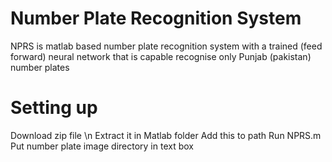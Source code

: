 # Number Plate Recognition System
NPRS is matlab based number plate recognition system with a trained (feed forward) neural network that is capable recognise only Punjab (pakistan) number plates

# Setting up
Download zip file \n
Extract it in Matlab folder
Add this to path
Run NPRS.m
Put number plate image directory in text box
